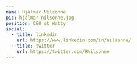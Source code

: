 ```yaml
---
name: Hjalmar Nilsonne
pic: hjalmar-nilsonne.jpg
position: CEO at Watty
social:
  - title: linkedin
    url: https://www.linkedin.com/in/nilsonne/
  - title: twitter
    url: https://twitter.com/HNilsonne
---
```

